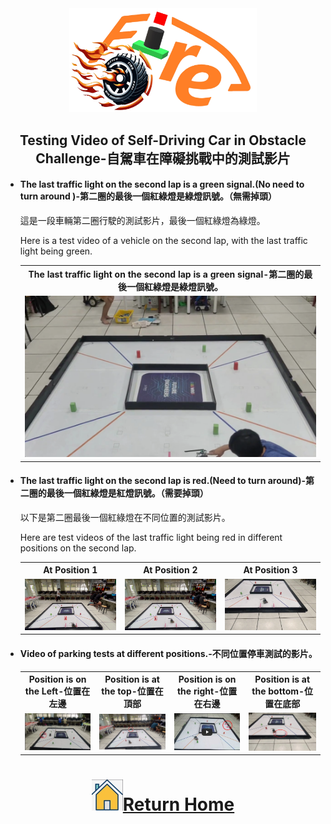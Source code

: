 <div align="center"><img src="../../other/img/logo.png" width="300" alt=" logo"></div>

## <div align="center">Testing Video of Self-Driving Car in Obstacle Challenge-自駕車在障礙挑戰中的測試影片</div>

- #### The last traffic light on the second lap is a green signal.(No need to turn around )-第二圈的最後一個紅綠燈是綠燈訊號。（無需掉頭）
  這是一段車輛第二圈行駛的測試影片，最後一個紅綠燈為綠燈。

  Here is a test video of a vehicle on the second lap, with the last traffic light being green. 
  <div align="center">
  <table >
    <tr >
       <th align="center">The last traffic light on the second lap is a green signal-第二圈的最後一個紅綠燈是綠燈訊號。</th>

    </tr>
    <tr >
       <td  width="500" ><a href="https://youtu.be/eLvywkpQvSg"><img src="./img/Obstacle-Challenge-noRed@Fire-On-All-Cylinders.png" alt="Obstacle Challenge noRed@Fire On All Cylinders"  ></a> </td>

    </tr>
    </table>  
    </div>

- #### The last traffic light on the second lap is red.(Need to turn around)-第二圈的最後一個紅綠燈是紅燈訊號。（需要掉頭）
  以下是第二圈最後一個紅綠燈在不同位置的測試影片。
  
  Here are test videos of the last traffic light being red in different positions on the second lap.  

  <div align="center">
  <table >
    <tr >
       <th align="center">At Position 1</th>
       <th align="center">At Position 2</th>
       <th align="center">At Position 3</th>
    </tr>
    <tr >
       <td  width="500" ><a href="https://youtu.be/gjE94JxwsU0"><img src="./img/Obstacle-Challenge-Red1@Fire-On-All-Cylinders.png" alt="Obstacle-Challenge-Red1@Fire-On-All-Cylinders"  ></a> </td>
       <td  width="500" ><a href="https://youtu.be/u6ZxDaY2Bvs"><img src="./img/Obstacle-Challenge-Red2@Fire-On-All-Cylinders.png" alt="Obstacle-Challenge-Red2@Fire-On-All-Cylinders"  ></a> </td>
       <td  width="500" ><a href="https://youtu.be/-C4rILvoJEo"><img src="./img/Obstacle-Challenge-Red3@Fire-On-All-Cylinders.png" alt="Obstacle-Challenge-Red3@Fire-On-All-Cylinders"  ></a> </td>
    </tr>
    </table>  
    </div>


- #### Video of parking tests at different positions.-不同位置停車測試的影片。
  
  <div align="center">
  <table >
    <tr >
       <th align="center">Position is on the Left-位置在左邊</th>
       <th align="center">Position is at the top-位置在頂部</th>
       <th align="center">Position is on the right-位置在右邊</th>
       <th align="center">Position is at the bottom-位置在底部</th>
    </tr>
    <tr >
       <td  width="500" ><a href="https://youtu.be/WXtJY850_cs"><img src="./img/parking_Left@Fire-On-All-Cylinders.png" alt="parking Left@Fire-On-All-Cylinders"  ></a> </td>
       <td  width="500" ><a href="https://youtu.be/BndS_ziducM"><img src="./img/parking_top@Fire-On-All-Cylinders.png" alt="parking Top@Fire-On-All-Cylinders"  ></a> </td>
       <td  width="500" ><a href="https://youtu.be/3ksQ_JbKirA"><img src="./img/parking_right@Fire-On-All-Cylinders.jpg" alt="parking Right@Fire On All Cylinders"  ></a> </td>
       <td  width="500" ><a href="https://youtu.be/HETHSDXrlXc"><img src="./img/parking_down@Fire-On-All-Cylinders.png" alt="parking Down@Fire-On-All-Cylinders"  ></a> </td>
    </tr>
    </table>  
    </div>



# <div align="center">![HOME](../../other/img/home.png)[Return Home](../../)</div>  

